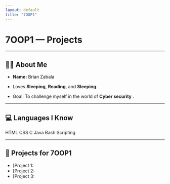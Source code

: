 ```yaml
---
layout: default
title: "7OOP1"
---
```


# <span class="hero-title">7OOP1 — Projects</span>

<span id="terminal"></span>

---

## 👨‍💻 About Me
- **Name:** Brian Zabala

- Loves **Sleeping**, **Reading**, and **Sleeping**.

- Goal: To challenge myself in the world of **Cyber security** .

---

## 💻 Languages I Know
<div class="badges">
  <span class="badge">HTML</span>
  <span class="badge">CSS</span>
  <span class="badge">C</span>
  <span class="badge">Java</span>
  <span class="badge">Bash Scripting</span>
</div>

---

## 📂 Projects for 7OOP1
- [Project 1: 
- [Project 2: 
- [Project 3: 
